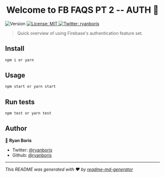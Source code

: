 <h1 align="center">Welcome to FB FAQS PT 2 -- AUTH 👋</h1>
<p>
  <img alt="Version" src="https://img.shields.io/badge/version-0.1.0-blue.svg?cacheSeconds=2592000" />
  <a href="#" target="_blank">
    <img alt="License: MIT" src="https://img.shields.io/badge/License-MIT-yellow.svg" />
  </a>
  <a href="https://twitter.com/ryanboris" target="_blank">
    <img alt="Twitter: ryanboris" src="https://img.shields.io/twitter/follow/ryanboris.svg?style=social" />
  </a>
</p>

> Quick overview of using Firebase's authentication feature set.

## Install

```sh
npm i or yarn
```

## Usage

```sh
npm start or yarn start
```

## Run tests

```sh
npm test or yarn test
```

## Author

👤 **Ryan Boris**

* Twitter: [@ryanboris](https://twitter.com/ryanboris)
* Github: [@ryanboris](https://github.com/ryanboris)

***
_This README was generated with ❤️ by [readme-md-generator](https://github.com/kefranabg/readme-md-generator)_